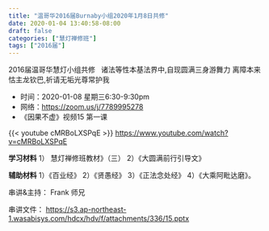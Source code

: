 ```yaml
---
title: "温哥华2016届Burnaby小组2020年1月8日共修"
date: 2020-01-04 13:40:58-08:00
draft: false
categories: ["慧灯禅修班"]
tags: ["2016届"]
---
```

2016届温哥华慧灯小组共修
 
诸法等性本基法界中,自现圆满三身游舞力
离障本来怙主龙钦巴,祈请无垢光尊常护我
 
- 时间：2020-01-08 星期三6:30-9:30pm
- 网络：<https://zoom.us/j/7789995278>
- 《因果不虚》视频15 第一课

{{< youtube cMRBoLXSPqE >}}
<https://www.youtube.com/watch?v=cMRBoLXSPqE>

**学习材料** 
1） 慧灯禅修班教材》（三） 
2）《大圆满前行引导文》

**辅助材料**
1）《百业经》
2）《贤愚经》
3）《正法念处经》
4）《大乘阿毗达磨》。

串讲&主持： Frank 师兄

串讲文件：
<https://s3.ap-northeast-1.wasabisys.com/hdcx/hdv/f/attachments/336/15.pptx>

